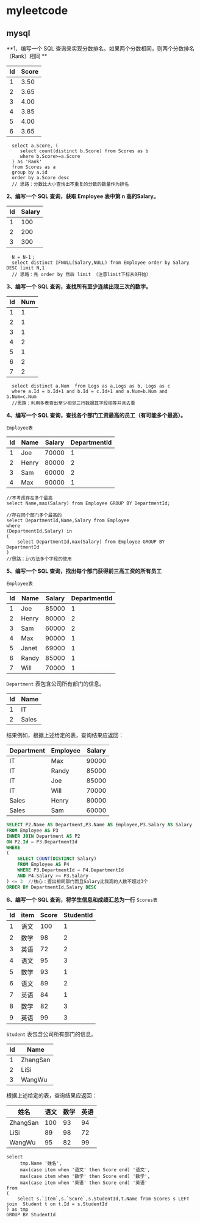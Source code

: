 # myleetcode
## mysql

**1、编写一个 SQL 查询来实现分数排名。如果两个分数相同，则两个分数排名（Rank）相同 **

| Id | Score |
|----|-------|
| 1  | 3.50  |
| 2  | 3.65  |
| 3  | 4.00  |
| 4  | 3.85  |
| 5  | 4.00  |
| 6  | 3.65  |

```mysql
  select a.Score, (
     select count(distinct b.Score) from Scores as b 
     where b.Score>=a.Score 
  ) as 'Rank' 
  from Scores as a
  group by a.id
  order by a.Score desc
  // 思路：分数比大小查询出不重复的分数的数量作为排名
```
**2、编写一个 SQL 查询，获取 Employee 表中第 n 高的Salary。**

| Id | Salary |
|----|--------|
| 1  | 100    |
| 2  | 200    |
| 3  | 300    |
```mysql
  N = N-1；
  select distinct IFNULL(Salary,NULL) from Employee order by Salary DESC limit N,1
  // 思路：先 order by 然后 limit （注意limit下标从0开始）
```
**3、编写一个 SQL 查询，查找所有至少连续出现三次的数字。**

| Id | Num |
|----|-----|
| 1  |  1  |
| 2  |  1  |
| 3  |  1  |
| 4  |  2  |
| 5  |  1  |
| 6  |  2  |
| 7  |  2  |

```mysql
  select distinct a.Num  from Logs as a,Logs as b, Logs as c 
  where a.Id = b.Id+1 and b.Id = c.Id+1 and a.Num=b.Num and b.Num=c.Num
  //思路：利用多表查出至少相邻三行数据其字段相等并且去重
```

**4、编写一个 SQL 查询，查找各个部门工资最高的员工（有可能多个最高）。**

`Employee表`

| Id | Name  | Salary | DepartmentId |
|----|-------|--------|--------------|
| 1  | Joe   | 70000  | 1            |
| 2  | Henry | 80000  | 2            |
| 3  | Sam   | 60000  | 2            |
| 4  | Max   | 90000  | 1            |

```mysql
//不考虑存在多个最高
select Name,max(Salary) from Employee GROUP BY DepartmentId;

//存在同个部门多个最高的
select DepartmentId,Name,Salary from Employee 
where 
(DepartmentId,Salary) in 
(
    select DepartmentId,max(Salary) from Employee GROUP BY DepartmentId
)
//思路：in方法多个字段的使用
```
**5、编写一个 SQL 查询，找出每个部门获得前三高工资的所有员工**

`Employee表`

| Id | Name  | Salary | DepartmentId |
|----|-------|--------|--------------|
| 1  | Joe   | 85000  | 1            |
| 2  | Henry | 80000  | 2            |
| 3  | Sam   | 60000  | 2            |
| 4  | Max   | 90000  | 1            |
| 5  | Janet | 69000  | 1            |
| 6  | Randy | 85000  | 1            |
| 7  | Will  | 70000  | 1            |

`Department` 表包含公司所有部门的信息。

| Id | Name     |
|----|----------|
| 1  | IT       |
| 2  | Sales    |

结果例如，根据上述给定的表，查询结果应返回：

| Department | Employee | Salary |
|------------|----------|--------|
| IT         | Max      | 90000  |
| IT         | Randy    | 85000  |
| IT         | Joe      | 85000  |
| IT         | Will     | 70000  |
| Sales      | Henry    | 80000  |
| Sales      | Sam      | 60000  |


```sql
SELECT P2.Name AS Department,P3.Name AS Employee,P3.Salary AS Salary
FROM Employee AS P3
INNER JOIN Department AS P2
ON P2.Id = P3.DepartmentId 
WHERE 
(
    SELECT COUNT(DISTINCT Salary)
    FROM Employee AS P4
    WHERE P3.DepartmentId = P4.DepartmentId
    AND P4.Salary >= P3.Salary
) <= 3  //核心：查出相同部门而且Salary比我高的人数不超过3个
ORDER BY DepartmentId,Salary DESC
```

**6、编写一个 SQL 查询，将学生信息和成绩汇总为一行**
`Scores表`

| Id | item  | Score | StudentId |
|----|-------|--------|--------------|
| 1  | 语文   | 100  | 1            |
| 2  | 数学 | 98  | 2            |
| 3  | 英语   | 72  | 2            |
| 4  | 语文   | 95  | 3            |
| 5  | 数学 | 93  | 1            |
| 6  | 语文 | 89  | 2            |
| 7  | 英语  | 84  | 1            |
| 8  | 数学  | 82  | 3            |
| 9  | 英语  | 99  | 3            |
`Student` 表包含公司所有部门的信息。

| Id | Name   |
|----|--------|
| 1  |ZhangSan|
| 2  |LiSi    |
| 3  |WangWu  |

根据上述给定的表，查询结果应返回：

| 姓名 | 语文 | 数学 | 英语 |
|------|-----|------|-----|
| ZhangSan| 100  | 93 | 94 |
| LiSi   | 89| 98 | 72 |
| WangWu  | 95 | 82  |99|


```mysql
select 
     tmp.Name '姓名',
	 max(case item when '语文' then Score end) '语文',
	 max(case item when '数学' then Score end) '数学',
	 max(case item when '英语' then Score end) '英语'
from 
(
	select s.`item`,s.`Score`,s.StudentId,t.Name from Scores s LEFT join  Student t on t.Id = s.StudentId 
) as tmp
GROUP BY StudentId
```

